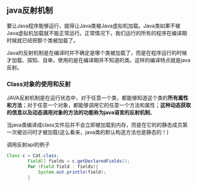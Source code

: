 ## java反射机制
要让Java程序能够运行，就得让Java类被Java虚拟机加载。Java类如果不被Java虚拟机加载就不能正常运行。正常情况下，我们运行的所有的程序在编译期时候就已经把那个类被加载了。

Java的反射机制是在编译时并不确定是哪个类被加载了，而是在程序运行的时候才加载、探知、自审。使用的是在编译期并不知道的类。这样的编译特点就是java反射。

### Class对象的使用和反射
JAVA反射机制是在运行状态中，对于任意一个类，都能够知道这个类的**所有属性和方法**；对于任意一个对象，都能够调用它的任意一个方法和属性；**这种动态获取的信息以及动态调用对象的方法的功能称为java语言的反射机制**。

当java类编译成class文件后并不会立即被加载到内存，而是在它的的静态成员第一次被访问时才被加载(这么看来，java类的默认构造方法也是静态的！)

调用反射api的例子
``` java
Class c = Cat.class;
        Field[] fields = c.getDeclaredFields();
        for (Field field : fields){
            System.out.println(field);
        }
```
